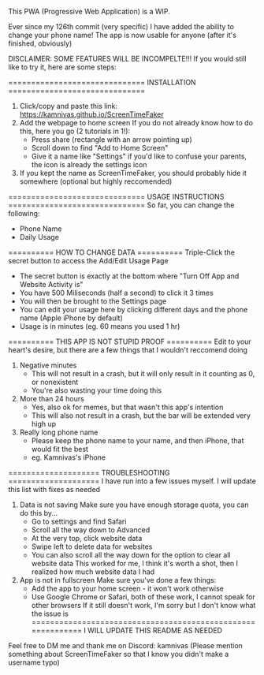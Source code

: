 This PWA (Progressive Web Application) is a WIP.

Ever since my 126th commit (very specific) I have added the ability to change your phone name!
The app is now usable for anyone (after it's finished, obviously)

DISCLAIMER: SOME FEATURES WILL BE INCOMPELTE!!!
If you would still like to try it, here are some steps:

============================== INSTALLATION ==============================
1. Click/copy and paste this link: https://kamnivas.github.io/ScreenTimeFaker
2. Add the webpage to home screen
    If you do not already know how to do this, here you go (2 tutorials in 1!):
    - Press share (rectangle with an arrow pointing up)
    - Scroll down to find "Add to Home Screen"
    - Give it a name like "Settings" if you'd like to confuse your parents, the icon is already the settings icon
3. If you kept the name as ScreenTimeFaker, you should probably hide it somewhere (optional but highly reccomended)

============================== USAGE INSTRUCTIONS ==============================
So far, you can change the following:
- Phone Name
- Daily Usage

========== HOW TO CHANGE DATA ==========
Triple-Click the secret button to access the Add/Edit Usage Page
- The secret button is exactly at the bottom where "Turn Off App and Website Activity is"
- You have 500 Miliseconds (half a second) to click it 3 times
- You will then be brought to the Settings page
- You can edit your usage here by clicking different days and the phone name (Apple iPhone by default)
- Usage is in minutes (eg. 60 means you used 1 hr)

========== THIS APP IS NOT STUPID PROOF ==========
Edit to your heart's desire, but there are a few things that I wouldn't reccomend doing
1. Negative minutes
    - This will not result in a crash, but it will only result in it counting as 0, or nonexistent
    - You're also wasting your time doing this
2. More than 24 hours
    - Yes, also ok for memes, but that wasn't this app's intention
    - This will also not result in a crash, but the bar will be extended very high up
3. Really long phone name
    - Please keep the phone name to your name, and then iPhone, that would fit the best
    - eg. Kamnivas's iPhone

==================== TROUBLESHOOTING ====================
I have run into a few issues myself. I will update this list with fixes as needed
1. Data is not saving
    Make sure you have enough storage quota, you can do this by...
    - Go to settings and find Safari
    - Scroll all the way down to Advanced
    - At the very top, click website data
    - Swipe left to delete data for websites
    - You can also scroll all the way down for the option to clear all website data
    This worked for me, I think it's worth a shot, then I realized how much website data I had
2. App is not in fullscreen
    Make sure you've done a few things:
    - Add the app to your home screen - it won't work otherwise
    - Use Google Chrome or Safari, both of these work, I cannot speak for other browsers
    If it still doesn't work, I'm sorry but I don't know what the issue is
============================================================
I WILL UPDATE THIS README AS NEEDED

Feel free to DM me and thank me on Discord: kamnivas
(Please mention something about ScreenTimeFaker so that I know you didn't make a username typo)
